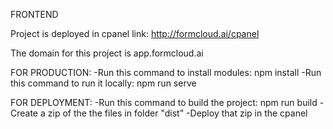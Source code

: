 FRONTEND

Project is deployed in cpanel link: http://formcloud.ai/cpanel

The domain for this project is app.formcloud.ai

FOR PRODUCTION:
-Run this command to install modules: npm install
-Run this command to run it locally: npm run serve

FOR DEPLOYMENT:
-Run this command to build the project: npm run build
-Create a zip of the the files in folder "dist"
-Deploy that zip in the cpanel
